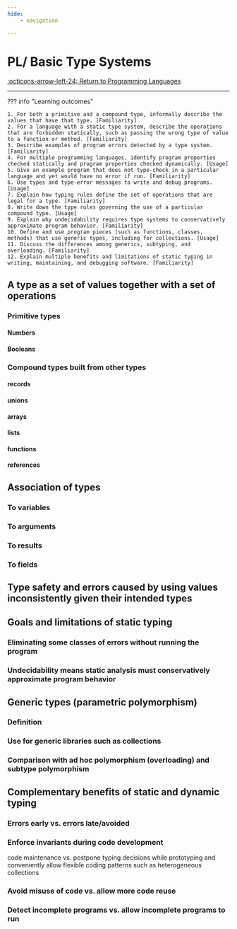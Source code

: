```yaml
---
hide:
    - navigation

---
```

# PL/ Basic Type Systems

[:octicons-arrow-left-24: Return to Programming Languages](/Bodies-of-Knowledge/Programming-Languages/)

---

??? info "Learning outcomes"

    1. For both a primitive and a compound type, informally describe the values that have that type. [Familiarity]
    2. For a language with a static type system, describe the operations that are forbidden statically, such as passing the wrong type of value to a function or method. [Familiarity]
    3. Describe examples of program errors detected by a type system. [Familiarity]
    4. For multiple programming languages, identify program properties checked statically and program properties checked dynamically. [Usage]
    5. Give an example program that does not type-check in a particular language and yet would have no error if run. [Familiarity]
    6. Use types and type-error messages to write and debug programs. [Usage] 
    7. Explain how typing rules define the set of operations that are legal for a type. [Familiarity]
    8. Write down the type rules governing the use of a particular compound type. [Usage]
    9. Explain why undecidability requires type systems to conservatively approximate program behavior. [Familiarity]
    10. Define and use program pieces (such as functions, classes, methods) that use generic types, including for collections. [Usage]
    11. Discuss the differences among generics, subtyping, and overloading. [Familiarity]
    12. Explain multiple benefits and limitations of static typing in writing, maintaining, and debugging software. [Familiarity]

## A type as a set of values together with a set of operations

### Primitive types

#### Numbers

#### Booleans

### Compound types built from other types

#### records

#### unions

#### arrays

#### lists

#### functions

#### references

## Association of types

### To variables

### To arguments

### To results

### To fields

## Type safety and errors caused by using values inconsistently given their intended types

## Goals and limitations of static typing

### Eliminating some classes of errors without running the program

### Undecidability means static analysis must conservatively approximate program behavior

## Generic types (parametric polymorphism)

### Definition

### Use for generic libraries such as collections

### Comparison with ad hoc polymorphism (overloading) and subtype polymorphism

## Complementary benefits of static and dynamic typing

### Errors early vs. errors late/avoided

### Enforce invariants during code development

code maintenance vs. postpone typing decisions while prototyping and conveniently allow flexible coding patterns such as heterogeneous collections

### Avoid misuse of code vs. allow more code reuse

### Detect incomplete programs vs. allow incomplete programs to run
